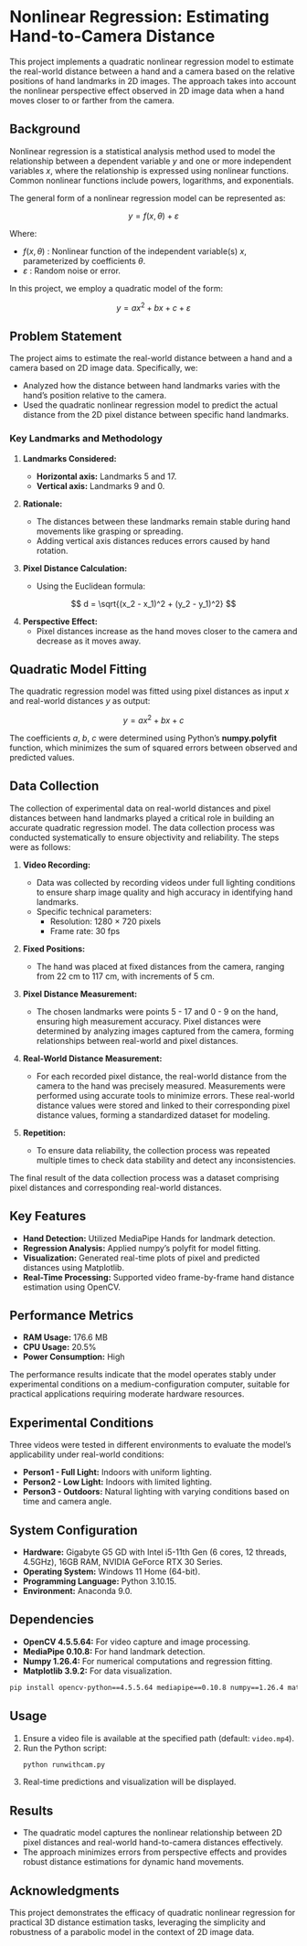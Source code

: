 # Nonlinear Regression: Estimating Hand-to-Camera Distance

This project implements a quadratic nonlinear regression model to estimate the real-world distance between a hand and a camera based on the relative positions of hand landmarks in 2D images. The approach takes into account the nonlinear perspective effect observed in 2D image data when a hand moves closer to or farther from the camera.

## Background

Nonlinear regression is a statistical analysis method used to model the relationship between a dependent variable $y$ and one or more independent variables $x$, where the relationship is expressed using nonlinear functions. Common nonlinear functions include powers, logarithms, and exponentials. 

The general form of a nonlinear regression model can be represented as:

$$
y = f(x, \theta) + \varepsilon
$$

Where:
- $f(x, \theta)$ : Nonlinear function of the independent variable(s) $x$, parameterized by coefficients $\theta$.
- $\varepsilon$ : Random noise or error.

In this project, we employ a quadratic model of the form:

$$
y = a x^2 + b x + c + \varepsilon
$$

## Problem Statement

The project aims to estimate the real-world distance between a hand and a camera based on 2D image data. Specifically, we:
- Analyzed how the distance between hand landmarks varies with the hand’s position relative to the camera.
- Used the quadratic nonlinear regression model to predict the actual distance from the 2D pixel distance between specific hand landmarks.

### Key Landmarks and Methodology
1. **Landmarks Considered:**
   - **Horizontal axis:** Landmarks 5 and 17.
   - **Vertical axis:** Landmarks 9 and 0.

2. **Rationale:**
   - The distances between these landmarks remain stable during hand movements like grasping or spreading.
   - Adding vertical axis distances reduces errors caused by hand rotation.

3. **Pixel Distance Calculation:**
   - Using the Euclidean formula:

$$
d = \sqrt{(x_2 - x_1)^2 + (y_2 - y_1)^2}
$$

4. **Perspective Effect:**
   - Pixel distances increase as the hand moves closer to the camera and decrease as it moves away.

## Quadratic Model Fitting

The quadratic regression model was fitted using pixel distances as input $x$ and real-world distances $y$ as output:

$$
y = a x^2 + b x + c
$$

The coefficients $a$, $b$, $c$ were determined using Python’s **numpy.polyfit** function, which minimizes the sum of squared errors between observed and predicted values.

## Data Collection

The collection of experimental data on real-world distances and pixel distances between hand landmarks played a critical role in building an accurate quadratic regression model. The data collection process was conducted systematically to ensure objectivity and reliability. The steps were as follows:

1. **Video Recording:**
   - Data was collected by recording videos under full lighting conditions to ensure sharp image quality and high accuracy in identifying hand landmarks.
   - Specific technical parameters:
     - Resolution: 1280 × 720 pixels
     - Frame rate: 30 fps

2. **Fixed Positions:**
   - The hand was placed at fixed distances from the camera, ranging from 22 cm to 117 cm, with increments of 5 cm.

3. **Pixel Distance Measurement:**
   - The chosen landmarks were points 5 - 17 and 0 - 9 on the hand, ensuring high measurement accuracy. Pixel distances were determined by analyzing images captured from the camera, forming relationships between real-world and pixel distances.

4. **Real-World Distance Measurement:**
   - For each recorded pixel distance, the real-world distance from the camera to the hand was precisely measured. Measurements were performed using accurate tools to minimize errors. These real-world distance values were stored and linked to their corresponding pixel distance values, forming a standardized dataset for modeling.

5. **Repetition:**
   - To ensure data reliability, the collection process was repeated multiple times to check data stability and detect any inconsistencies.

The final result of the data collection process was a dataset comprising pixel distances and corresponding real-world distances.

## Key Features
- **Hand Detection:** Utilized MediaPipe Hands for landmark detection.
- **Regression Analysis:** Applied numpy’s polyfit for model fitting.
- **Visualization:** Generated real-time plots of pixel and predicted distances using Matplotlib.
- **Real-Time Processing:** Supported video frame-by-frame hand distance estimation using OpenCV.

## Performance Metrics
- **RAM Usage:** 176.6 MB
- **CPU Usage:** 20.5%
- **Power Consumption:** High

The performance results indicate that the model operates stably under experimental conditions on a medium-configuration computer, suitable for practical applications requiring moderate hardware resources.

## Experimental Conditions
Three videos were tested in different environments to evaluate the model’s applicability under real-world conditions:
- **Person1 - Full Light:** Indoors with uniform lighting.
- **Person2 - Low Light:** Indoors with limited lighting.
- **Person3 - Outdoors:** Natural lighting with varying conditions based on time and camera angle.

## System Configuration
- **Hardware:** Gigabyte G5 GD with Intel i5-11th Gen (6 cores, 12 threads, 4.5GHz), 16GB RAM, NVIDIA GeForce RTX 30 Series.
- **Operating System:** Windows 11 Home (64-bit).
- **Programming Language:** Python 3.10.15.
- **Environment:** Anaconda 9.0.

## Dependencies
- **OpenCV 4.5.5.64:** For video capture and image processing.
- **MediaPipe 0.10.8:** For hand landmark detection.
- **Numpy 1.26.4:** For numerical computations and regression fitting.
- **Matplotlib 3.9.2:** For data visualization.

```bash
pip install opencv-python==4.5.5.64 mediapipe==0.10.8 numpy==1.26.4 matplotlib==3.9.2
```

## Usage
1. Ensure a video file is available at the specified path (default: `video.mp4`).
2. Run the Python script:
   ```bash
   python runwithcam.py
   ```
3. Real-time predictions and visualization will be displayed.

## Results
- The quadratic model captures the nonlinear relationship between 2D pixel distances and real-world hand-to-camera distances effectively.
- The approach minimizes errors from perspective effects and provides robust distance estimations for dynamic hand movements.

## Acknowledgments
This project demonstrates the efficacy of quadratic nonlinear regression for practical 3D distance estimation tasks, leveraging the simplicity and robustness of a parabolic model in the context of 2D image data.

